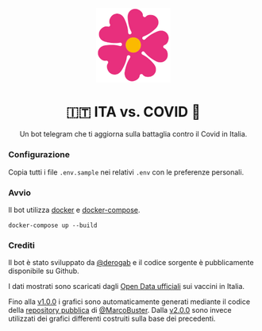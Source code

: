 

<div align="center">
<img src="./assets/images/logo.png" width="150">
</div>
<div align="center">
  <h1 align="center">🇮🇹 ITA vs. COVID 🦠</h1>
  Un bot telegram che ti aggiorna sulla battaglia contro il Covid in Italia.
</div>

### Configurazione
Copia tutti i file `.env.sample` nei relativi `.env` con le preferenze personali.

### Avvio
Il bot utilizza [docker](https://www.docker.com/) e [docker-compose](https://docs.docker.com/compose).
```
docker-compose up --build
```

### Crediti

Il bot è stato sviluppato da [@derogab](https://github.com/derogab) e il codice sorgente è pubblicamente disponibile su Github. 

I dati mostrati sono scaricati dagli [Open Data ufficiali](https://github.com/italia/covid19-opendata-vaccini) sui vaccini in Italia. 

Fino alla [v1.0.0](https://github.com/derogab/ITAvsCOVIDbot/releases/tag/v1.0.0) i grafici sono automaticamente generati mediante il codice della [repository pubblica](https://github.com/MarcoBuster/quanto-manca) di [@MarcoBuster](https://github.com/MarcoBuster). Dalla [v2.0.0](https://github.com/derogab/ITAvsCOVIDbot/releases/tag/v2.0.0) sono invece utilizzati dei grafici differenti costruiti sulla base dei precedenti.
